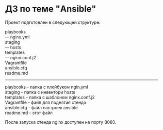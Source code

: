 # ДЗ по теме "Ansible"

Проект подготовлен в следующей структуре:

playbooks  
         -- nginx.yml  
staging  
         -- hosts  
templates  
         -- nginx.conf.j2  
Vagrantfile  
ansible.cfg    
readme.md  
***
playbooks - папка с плейбуком ngin.yml  
staging - папка с инвентори hosts  
templates - папка с шаблоном nginx.conf.j2  
Vagrantfile - файл для поднятия стенда  
ansible.cfg - файл настроек ansible  
readme.md - этот файл  

После запуска стенда nginx доступен на порту 8080.

